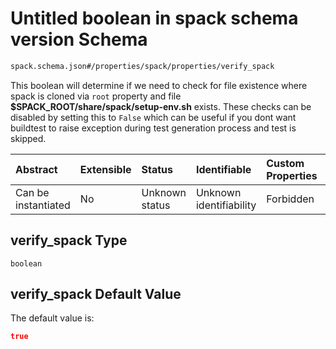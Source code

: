 # Untitled boolean in spack schema version Schema

```txt
spack.schema.json#/properties/spack/properties/verify_spack
```

This boolean will determine if we need to check for file existence where spack is cloned via `root` property and file **$SPACK_ROOT/share/spack/setup-env.sh** exists. These checks can be disabled by setting this to `False` which can be useful if you dont want buildtest to raise exception during test generation process and test is skipped.

| Abstract            | Extensible | Status         | Identifiable            | Custom Properties | Additional Properties | Access Restrictions | Defined In                                                            |
| :------------------ | :--------- | :------------- | :---------------------- | :---------------- | :-------------------- | :------------------ | :-------------------------------------------------------------------- |
| Can be instantiated | No         | Unknown status | Unknown identifiability | Forbidden         | Allowed               | none                | [spack.schema.json*](../out/spack.schema.json "open original schema") |

## verify_spack Type

`boolean`

## verify_spack Default Value

The default value is:

```json
true
```
